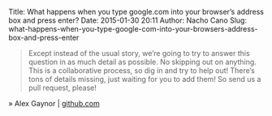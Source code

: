 Title: What happens when you type google.com into your browser’s address box and press enter?
Date: 2015-01-30 20:11
Author: Nacho Cano
Slug: what-happens-when-you-type-google-com-into-your-browsers-address-box-and-press-enter

> Except instead of the usual story, we’re going to try to answer this
> question in as much detail as possible. No skipping out on anything.
> This is a collaborative process, so dig in and try to help out!
> There’s tons of details missing, just waiting for you to add them! So
> send us a pull request, please!

» Alex Gaynor | [github.com][]

  [github.com]: https://github.com/alex/what-happens-when
    "What happens when you type google.com into your browser's address box and press enter?"
